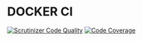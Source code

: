 DOCKER CI
=========

[![Scrutinizer Code Quality](https://scrutinizer-ci.com/g/mibexx/dockerci/badges/quality-score.png?b=master)](https://scrutinizer-ci.com/g/mibexx/dockerci/?branch=master)
[![Code Coverage](https://scrutinizer-ci.com/g/mibexx/dockerci/badges/coverage.png?b=master)](https://scrutinizer-ci.com/g/mibexx/dockerci/?branch=master)

